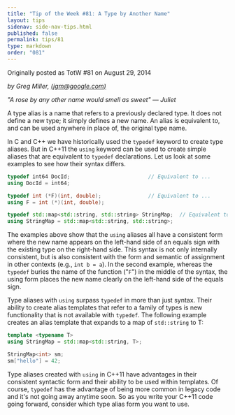```yaml
---
title: "Tip of the Week #81: A Type by Another Name"
layout: tips
sidenav: side-nav-tips.html
published: false
permalink: tips/81
type: markdown
order: "081"
---
```


Originally posted as TotW #81 on August 29, 2014

*by Greg Miller, [(jgm@google.com)](mailto:jgm@google.com)*

*"A rose by any other name would smell as sweet" — Juliet*

A type alias is a name that refers to a previously declared type. It does not
define a new type; it simply defines a new name. An alias is equivalent to, and
can be used anywhere in place of, the original type name.

In C and C++ we have historically used the `typedef` keyword to create type
aliases. But in C++11 the `using` keyword can be used to create simple aliases
that are equivalent to `typedef` declarations. Let us look at some examples
to see how their syntax differs.

```c++
typedef int64 DocId;                         // Equivalent to ...
using DocId = int64;

typedef int (*F)(int, double);               // Equivalent to ...
using F = int (*)(int, double);

typedef std::map<std::string, std::string> StringMap;  // Equivalent to ...
using StringMap = std::map<std::string, std::string>;
```

The examples above show that the `using` aliases all have a consistent form
where the new name appears on the left-hand side of an equals sign with the
existing type on the right-hand side. This syntax is not only internally
consistent, but is also consistent with the form and semantic of assignment in
other contexts (e.g., `int b = a`). In the second example, whereas the `typedef`
buries the name of the function ("`F`") in the middle of the syntax, the using
form places the new name clearly on the left-hand side of the equals sign.

Type aliases with `using` surpass `typedef` in more than just syntax. Their
ability to create alias templates that refer to a family of types is new
functionality that is not available with `typedef`. The following example
creates an alias template that expands to a map of `std::string` to T:

```c++
template <typename T>
using StringMap = std::map<std::string, T>;

StringMap<int> sm;
sm["hello"] = 42;
```

Type aliases created with `using` in C++11 have advantages in their consistent
syntactic form and their ability to be used within templates. Of course,
`typedef` has the advantage of being more common in legacy code and it's not
going away anytime soon. So as you write your C++11 code going forward, consider
which type alias form you want to use.
